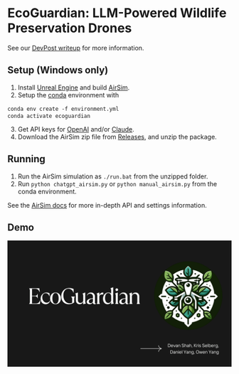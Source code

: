 # EcoGuardian: LLM-Powered Wildlife Preservation Drones

See our [DevPost writeup](https://devpost.com/software/ecoguardian) for more information.

## Setup (Windows only)
1. Install [Unreal Engine](https://www.unrealengine.com/en-US) and build [AirSim](https://microsoft.github.io/AirSim/build_windows).
2. Setup the [conda](https://www.anaconda.com/) environment with
```
conda env create -f environment.yml
conda activate ecoguardian
```
3. Get API keys for [OpenAI](https://openai.com/blog/openai-api) and/or [Claude](https://docs.anthropic.com/claude/reference/getting-started-with-the-api).
4. Download the AirSim zip file from [Releases](https://github.com/yanda-dy/EcoGuardian/releases), and unzip the package.

## Running
1. Run the AirSim simulation as `./run.bat` from the unzipped folder.
2. Run `python chatgpt_airsim.py` or `python manual_airsim.py` from the conda environment.

See the [AirSim docs](https://microsoft.github.io/AirSim/) for more in-depth API and settings information.

## Demo

[![](ecoguardian.png)](https://www.youtube.com/watch?v=U9fuctS5yNI)
